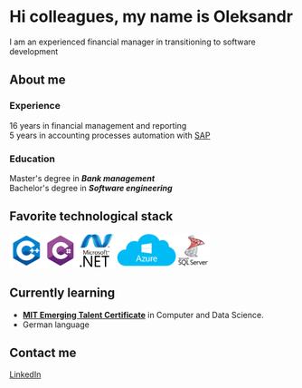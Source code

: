 # Hi colleagues, my name is Oleksandr

I am an experienced financial manager in transitioning to software development

## About me

### Experience

16 years in financial management and reporting  
5 years in accounting processes automation with [SAP](https://www.sap.com/index.html)

### Education

Master's degree in _**Bank management**_  
Bachelor's degree in _**Software engineering**_

## Favorite technological stack

<div style="display: flex; align-items: left">
  <a href="https://en.cppreference.com/w/" title="C++">
  <img src="assets/cpp.png" alt="C++" height="60" />
  </a>
  <a href="https://learn.microsoft.com/en-us/dotnet/csharp/tour-of-csharp/" title="C#">
  <img src="assets/c_sharp.png" alt="C#" height="60" />
  </a>
  <a href="https://learn.microsoft.com/en-us/dotnet/" title=".NET">
  <img src="assets/net.png" alt=".NET" height="60" />
  </a>
  <a href="https://azure.microsoft.com/en-us/" title="azure">
  <img src="assets/azure1.png" alt="azure" height="60" />
  </a>
  <a href="https://www.microsoft.com/en-us/sql-server" title="sqlserver">
  <img src="assets/sqlserver_1.png" alt="sqlserver" height="60" />
  </a>
  
  </div>

## Currently learning

* [**MIT Emerging Talent Certificate**][MITlink] in Computer and Data Science.
* German language

## Contact me  

[LinkedIn](https://www.linkedin.com/in/oleksandr-maksymikhin/)

[MITlink]: https://emergingtalent.mit.edu/
